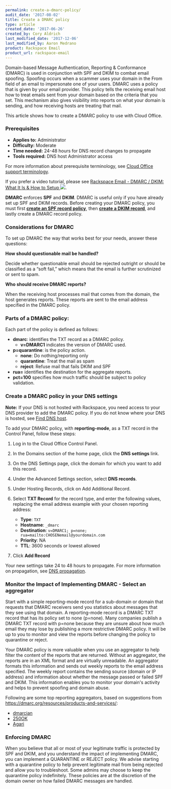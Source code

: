 ```yaml
---
permalink: create-a-dmarc-policy/
audit_date: '2017-08-02'
title: Create a DMARC policy
type: article
created_date: '2017-06-26'
created_by: Cory Aldrich
last_modified_date: '2017-12-06'
last_modified_by: Aaron Medrano
product: Rackspace Email
product_url: rackspace-email
---
```


Domain-based Message Authentication, Reporting & Conformance (DMARC) is used in
conjunction with SPF and DKIM to combat email spoofing. Spoofing occurs when a
scammer uses your domain in the From field of an email to impersonate one of your
users. DMARC uses a policy that is given by your email provider. This policy tells
the receiving email host how to treat emails sent from your domain based on the criteria
that you set. This mechanism also gives visibility into reports on what your domain is
sending, and how receiving hosts are treating that mail.

This article shows how to create a DMARC policy to use with Cloud Office.

### Prerequisites

- **Applies to:** Administrator
- **Difficulty:** Moderate
- **Time needed:** 24-48 hours for DNS record changes to propagate
- **Tools required:** DNS host Administrator access

For more information about prerequisite terminology, see [Cloud Office support terminology](/how-to/cloud-office-support-terminology/).

If you prefer a video tutorial, please see [Rackspace Email - DMARC / DKIM: What It Is & How to Setup <img src="{% asset_path rackspace-email/create-a-dmarc-policy/dmarc_thumb.png %}" />](https://emailhelp.rackspace.com/l/dmarc-dkim-records-setup).

**DMARC** enforces **SPF** and **DKIM**. DMARC is useful only if you have already set up SPF
and DKIM records. Before creating your DMARC policy, you must first [**create an SPF record policy**](/how-to/create-an-spf-policy), then [**create a DKIM record**](/how-to/enable-dkim-in-the-cloud-office-control-panel), and lastly create a DMARC record policy.

### Considerations for DMARC

To set up DMARC the way that works best for your needs, answer these questions:

**How should questionable mail be handled?**

Decide whether questionable email should be rejected outright or should be classified
as a “soft fail,” which means that the email is further scrutinized or sent to spam.

**Who should receive DMARC reports?**

When the receiving host processes mail that comes from the domain, the host
generates reports. These reports are sent to the email address specified in the DMARC
policy.

### Parts of a DMARC policy:

Each part of the policy is defined as follows:

 - **dmarc**: identifies the TXT record as a DMARC policy.
    - **v=DMARC1** indicates the version of DMARC used.
  - **p=quarantine**: is the policy action.
    - **none**: Do nothing/reporting only
    - **quarantine**: Treat the mail as spam
    - **reject**: Refuse mail that fails DKIM and SPF
  - **rua=** identifies the destination for the aggregate reports.
  - **pct=100** specifies how much traffic should be subject to policy validation.

### Create a DMARC policy in your DNS settings

**Note:** If your DNS is not hosted with Rackspace, you need access to your DNS provider to add the DMARC policy. If you do not know where your DNS is hosted, see [Find DNS host](/how-to/find-dns-host).

To add your DMARC policy, with **reporting-mode**, as a TXT record in the Control Panel, follow these steps:

1. Log in to the Cloud Office Control Panel.
2. In the Domains section of the home page, click the **DNS settings** link.
3. On the DNS Settings page, click the domain for which you want to add this record.
4. Under the Advanced Settings section, select **DNS records**.
5. Under Hosting Records, click on Add Additional Record.
6. Select **TXT Record** for the record type, and enter the following values, replacing the email address example with your chosen reporting address:

   - **Type**: `TXT`
   - **Hostname**: `_dmarc`
   - **Destination**: `v=DMARC1; p=none; rua=mailto:CHOSENemail@yourdomain.com`
   - **Priority**: NA
   - **TTL**: 3600 seconds or lowest allowed

7. Click **Add Record**

Your new settings take 24 to 48 hours to propagate. For more information on propagation, see [DNS propagation](/how-to/dns-record-definitions#dns-propagation).

### Monitor the Impact of Implementing DMARC - Select an aggregator

Start with a simple reporting-mode record for a sub-domain or domain that requests that DMARC receivers send you statistics about messages that they see using that domain. A reporting-mode record is a DMARC TXT record that has its policy set to none (p=none). Many companies publish a DMARC TXT record with p=none because they are unsure about how much email they may lose by publishing a more restrictive DMARC policy. It will be up to you to monitor and view the reports before changing the policy to quarantine or reject.

Your DMARC policy is more valuable when you use an aggregator to help filter the
content of the reports that are returned. Without an aggregator, the reports are in an
XML format and are virtually unreadable. An aggregator formats this information and
sends out weekly reports to the email address specified. The weekly report contains the sending
source (domain or IP address) and information about whether the message passed or
failed SPF and DKIM. This information enables you to monitor your domain's activity
and helps to prevent spoofing and domain abuse.

Following are some top reporting aggregators, based on suggestions from
https://dmarc.org/resources/products-and-services/:

- [dmarcian](http://dmarcian.com)
- [250OK](http://250OK.com)
- [Agari](http://agari.com)


### Enforcing DMARC

  When you believe that all or most of your legitimate traffic is protected by SPF and DKIM, and you understand the impact of implementing DMARC, you can implement a QUARANTINE or REJECT policy. We advise starting with a quarantine policy to help prevent legitimate mail from being rejected and allow you to troubleshoot. Some admins may choose to keep the quarantine policy indefinitely. These policies are at the discretion of the domain owner on how failed DMARC messages are handled.
